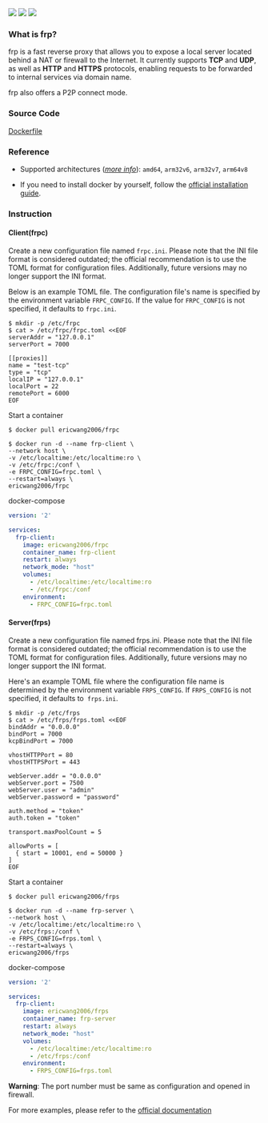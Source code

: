 <img src="https://img.shields.io/docker/stars/ericwang2006/frpc.svg"/>
<img src="https://img.shields.io/docker/pulls/ericwang2006/frpc.svg"/>
<img src="https://img.shields.io/docker/image-size/ericwang2006/frpc/latest"/>

### What is frp?

frp is a fast reverse proxy that allows you to expose a local server located behind a NAT or firewall to the Internet. It currently supports **TCP** and **UDP**, as well as **HTTP** and **HTTPS** protocols, enabling requests to be forwarded to internal services via domain name.

frp also offers a P2P connect mode.

### Source Code

[Dockerfile](https://github.com/ericwang2006/docker_frp)

### Reference

- Supported architectures ([*more info*](https://github.com/docker-library/official-images#architectures-other-than-amd64)): `amd64`, `arm32v6`, `arm32v7`, `arm64v8`

- If you need to install docker by yourself, follow the [official installation guide](https://docs.docker.com/install/).

### Instruction

#### Client(frpc)

Create a new configuration file named `frpc.ini`. Please note that the INI file format is considered outdated; the official recommendation is to use the TOML format for configuration files. Additionally, future versions may no longer support the INI format.

Below is an example TOML file. The configuration file's name is specified by the environment variable `FRPC_CONFIG`. If the value for `FRPC_CONFIG` is not specified, it defaults to `frpc.ini`.

```shell
$ mkdir -p /etc/frpc
$ cat > /etc/frpc/frpc.toml <<EOF
serverAddr = "127.0.0.1"
serverPort = 7000

[[proxies]]
name = "test-tcp"
type = "tcp"
localIP = "127.0.0.1"
localPort = 22
remotePort = 6000
EOF
```

Start a container

```shell
$ docker pull ericwang2006/frpc

$ docker run -d --name frp-client \
--network host \
-v /etc/localtime:/etc/localtime:ro \
-v /etc/frpc:/conf \
-e FRPC_CONFIG=frpc.toml \
--restart=always \
ericwang2006/frpc
```

docker-compose

```yaml
version: '2'

services:     
  frp-client:
    image: ericwang2006/frpc
    container_name: frp-client
    restart: always
    network_mode: "host"
    volumes:
      - /etc/localtime:/etc/localtime:ro        
      - /etc/frpc:/conf
    environment:
      - FRPC_CONFIG=frpc.toml
```

#### Server(frps)

Create a new configuration file named frps.ini. Please note that the INI file format is considered outdated; the official recommendation is to use the TOML format for configuration files. Additionally, future versions may no longer support the INI format.

Here's an example TOML file where the configuration file name is determined by the environment variable `FRPS_CONFIG`. If `FRPS_CONFIG` is not specified, it defaults to` frps.ini`.

```shell
$ mkdir -p /etc/frps
$ cat > /etc/frps/frps.toml <<EOF
bindAddr = "0.0.0.0"
bindPort = 7000
kcpBindPort = 7000

vhostHTTPPort = 80
vhostHTTPSPort = 443

webServer.addr = "0.0.0.0"
webServer.port = 7500
webServer.user = "admin"
webServer.password = "password"

auth.method = "token"
auth.token = "token"

transport.maxPoolCount = 5

allowPorts = [
  { start = 10001, end = 50000 }
]
EOF
```

Start a container

```shell
$ docker pull ericwang2006/frps

$ docker run -d --name frp-server \
--network host \
-v /etc/localtime:/etc/localtime:ro \
-v /etc/frps:/conf \
-e FRPS_CONFIG=frps.toml \
--restart=always \
ericwang2006/frps
```

docker-compose

```yaml
version: '2'

services:     
  frp-client:
    image: ericwang2006/frps
    container_name: frp-server
    restart: always
    network_mode: "host"
    volumes:
      - /etc/localtime:/etc/localtime:ro        
      - /etc/frps:/conf
    environment:
      - FRPS_CONFIG=frps.toml
```

**Warning**: The port number must be same as configuration and opened in firewall.

For more examples, please refer to the [official documentation](https://github.com/fatedier/frp)

